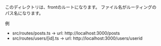 このディレクトリは、frontのルートになります。
ファイル名がルーティングのパス名になります。

例
- src/routes/posts.ts -> url: http://localhost:3000/posts
- src/routes/users/[id].ts -> url: http://localhost:3000/users/userid
